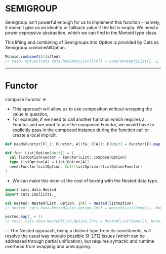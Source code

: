 # SEMIGROUP 
Semigroup isn’t powerful enough for us to implement this function - namely, it doesn’t give us an identity or fallback value if the list is empty. We need a power expressive abstraction, which we can find in the Monoid type class.

This lifting and combining of Semigroups into Option is provided by Cats as Semigroup.combineAllOption.
```scala
Monoid.combineAll(lifted)
// res0: Option[cats.data.NonEmptyList[Int]] = Some(NonEmptyList(1, 2, 3, 4, 5, 6))
```
---

# Functor 
compose Functor => 
-  This approach will allow us to use composition without wrapping the value in question, 
- For example, if we need to call another function which requires a Functor and we want to use the composed Functor, we would have to explicitly pass in the composed instance during the function call or create a local implicit.
```scala
def needsFunctor[F[_]: Functor, A](fa: F[A]): F[Unit] = Functor[F].map(fa)(_ => ())

def foo: List[Option[Unit]] = {
  val listOptionFunctor = Functor[List].compose[Option]
  type ListOption[A] = List[Option[A]]
  needsFunctor[ListOption, Int](listOption)(listOptionFunctor)
}
```
- We can make this nicer at the cost of boxing with the Nested data type.

```scala
import cats.data.Nested
import cats.implicits._

val nested: Nested[List, Option, Int] = Nested(listOption)
// nested: cats.data.Nested[List,Option,Int] = Nested(List(Some(1), None, Some(2)))

nested.map(_ + 1)
// res2: cats.data.Nested[List,Option,Int] = Nested(List(Some(2), None, Some(3)))
```
-- The Nested approach, being a distinct type from its constituents, will resolve the usual way modulo possible SI-2712 issues (which can be addressed through partial unification), but requires syntactic and runtime overhead from wrapping and unwrapping.
